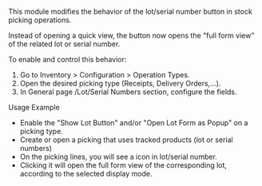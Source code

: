 This module modifies the behavior of the lot/serial number button in stock picking operations.

Instead of opening a quick view, the button now opens the "full form view" of the related lot or serial number.

To enable and control this behavior:

1. Go to Inventory > Configuration > Operation Types.
2. Open the desired picking type (Receipts, Delivery Orders,...).
3. In General page /Lot/Serial Numbers section, configure the fields.

Usage Example

- Enable the "Show Lot Button" and/or "Open Lot Form as Popup" on a picking type.
- Create or open a picking that uses tracked products (lot or serial numbers)
- On the picking lines, you will see a icon in lot/serial number.
- Clicking it will open the full form view of the corresponding lot, according to the selected display mode.

